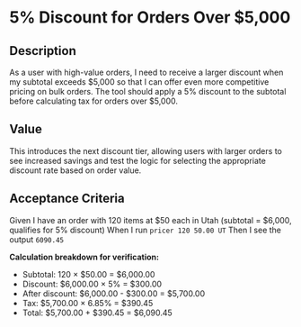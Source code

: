 # 5% Discount for Orders Over $5,000

## Description

As a user with high-value orders, I need to receive a larger discount when my subtotal exceeds $5,000 so that I can offer even more competitive pricing on bulk orders. The tool should apply a 5% discount to the subtotal before calculating tax for orders over $5,000.

## Value

This introduces the next discount tier, allowing users with larger orders to see increased savings and test the logic for selecting the appropriate discount rate based on order value.

## Acceptance Criteria

Given I have an order with 120 items at $50 each in Utah (subtotal = $6,000, qualifies for 5% discount)
When I run `pricer 120 50.00 UT`
Then I see the output `6090.45`

**Calculation breakdown for verification:**
- Subtotal: 120 × $50.00 = $6,000.00
- Discount: $6,000.00 × 5% = $300.00
- After discount: $6,000.00 - $300.00 = $5,700.00
- Tax: $5,700.00 × 6.85% = $390.45
- Total: $5,700.00 + $390.45 = $6,090.45